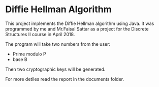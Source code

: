 # Diffie Hellman Algorithm
This project implements the Diffie Hellman algorithm using Java. It was programmed by me and Mr.Faisal Sattar as a project for the Discrete Structures II course in April 2018.

The program will take two numbers from the user:
- Prime modulo P
- base B

Then two cryptographic keys will be generated. 

For more detiles read the report in the documents folder.
